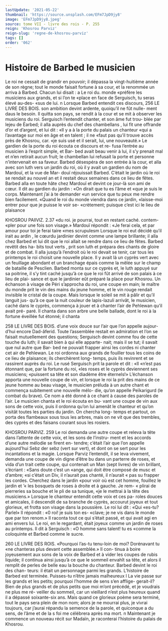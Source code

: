 ```yaml
---
lastUpdate: '2021-05-22'
thumbnail: 'https://source.unsplash.com/EFm7JpD9jy8'
image: 'EFm7JpD9jy8.jpeg'
source: tome VII - livre des rois - P. 255
reign: 'Khosrou Parviz'
reign-slug: 'regne-de-khosrou-parviz'
tags: []
order: '062'
---
```


# Histoire de Barbed le musicien

Le roi ne cessait de grandir en pouvoir; il dépassa la vingt-huitième année de son règne; tout le monde faisait fortune à sa cour, et la renommée un arriva
à Barbed. Chacun lui disait : a Le roi du. monde «préfère les musiciens aux grands, et si l’on te
«place en face de Serguisch, tu seras élevé au-des- «sus de lui. n Lorsque Barbed entendit ces discours,
256 LE LIVRE DES BOIS.
son ambition devint ardente, quoiqu’il ne fût nulle-
ment daus le besoin. Il quitta son pays, se rendit à la cour et se mit à observer les musiciens du roi. Serguisch l’entendit chanter, et son âme fut trou- blée par Iejeu de Ëarbed; il alla auprès du chef des chambellans , lui fit une offrande d’or et d’argent, et
lui dit : «Il y a à la porte du palais un chanteur «qui a l’avantage sur moi en âge et en talent ; il ne «faut pas qu’il trouve accès près de Khosrou, car.
«je suis usé et il serait, lui, une nouveauté.» Le gardien de la porte du roi écouta ce discours et re- fusa l’entrée au musicien à l’esprit simple, et Bar-
bed avait beau venir à lui, il s’y prenait mal et n’en
retirait aucun fruit; le chambellan lui refusait la porte et personne n’intervenait en sa faveur.
Barbed désespéra de son entrée à la cour, et alla
avec son luth vers un jardin du roi, où il y avait un gardien du nom de Mardouï, et la vue de Mar- douï réjouissait Barbed. C’était le jardin où le roi
se rendait au nouvel an et il restait deux semaines dans ce lieu de fêtes. Barbed alla en toute hâte chez Mardouï et devint ce jour-là son ami de cœur. Il dit
au gardien du jardin : «On dirait que tu es l’âme et
«que je suis le corps. Maintenant j’ai à te demander
«un service que tu peux me rendre bien facilement. «Quand le roi du monde viendra dans ce jardin, «laisse-moi entrer pour que je puisse le voir se- «crètement; puisque c’est ici le lieu de plaisance

KHOSROU PAllVlZ. 2.37 «du roi. je pourrai, tout en restant caché. contem-
«pler pour une fois son visage.» Mardouï répondit :
«Je ferai cela, et par amour pour toi je ferai taire «mes scrupulesm
Lorsque le roi eut décidé qu’il irait au ardin , le
cœurdu jardinier devint comme une lampe brillante; il alla chez Barbed et lui dit que le roi allait se rendre dans ce lieu de fêtes. Barbed revêtit des ha-
bits tout verts , prit son luth et prépara des chants de gloire et de combat. Il alla jusqu’à l’endroit où le
roi devait se tenir, car tous les printemps le roi
choisit une nouvelle place. Il y avait là un cyprès
vert avec un feuillage abondant et un branchage
épais comme la mêlée sur le champ de bataille de
Pesclien. Barbed monta sur ce cyprès et, le luth appuyé sur sa poitrine, il s’y tint caché jusqu’à ce
que le roi fût arrivé de son palais à ce lieu de plai- sance et que le jardinier eût préparé la place pour Khosrou. Un échanson à visage de Péri s’approcha
du roi, une coupe en main; le maître du monde prit le vin des mains du jeune homme, et le vin rouge rendait invisible le cristal de la coupe. Mais lorsque le soleil se mit à pâlir et qu’il languit jus-
qu’à ce que la nuit couleur de lapis-lazuli arrivât,
le musicien, caché dans le cyprès, commença à
jouer et à chanter l’air de Pehlewan qu’il avait pré-
paré. Il chanta dans son arbre une belle ballade, dont le roi à la fortune éveillée fut étonné; il chanta

258 LE LIVRE DES BOIS. d’une voix douce sur l’air que l’on appelle aujour-
d’hui encore Dad-âferid. Toute l’assemblée restait
en admiration et l’on se faisait mutuellement des questions; Serguisch devint comme fou de cette touche du luth; il savait bien à qui elle apparte- nait; mais il se tut; il savait que nul autre que Bar- bed ne pouvait frapper ainsi les cordes ni chanter cet air de Pehlewan.
Le roi ordonna aux grands de fouiller tous les coins de ce lieu de plaisance; ils cherchèrent long- temps, puis ils revinrent et se rassirent auprès du roi. Le rusé Serguisch prit la parole et dit : «Il «n’est pas étonnant que, par la fortune du roi,
«les roses et le cyprès deviennent ses musiciens; «puissent sa tête et son diadème être éternels!» L’échanson apporta une nouvelle coupe de vin, et lorsque le roi la prit des mains de ce jeune homme au beau visage, le musicien préluda à un autre chant et commença subitement une nouvelle mélo-
die, qu’on appelle Peïkarigurd (le combat du brave).
Ce nom a été donné à ce chant à cause des paroles
de l’air. Le musicien chanta et le roi écouta en bu-
vant une coupe de vin aux sons de cette voix, puis il ordonna qu’on lui amenât le chanteur et qu’on
visitât toutes les parties du jardin. On chercha long- temps et partout, on porta des flambeaux sous tous les arbres, mais on ne vit que des trembles, des cyprès et des faisans courant sous les rosiers.

KHOSROU PARVIZ. 259 Le roi demanda une autre coupe et releva la tête
dans l’attente de cette voix, et les sons de l’instru- ment et les accords d’une autre mélodie se firent en- tendre; c’était l’air que l’on appelle aujourd’hui Sebz
der sebz (vert sur vert), et dont on se sert pour les incantations et la magie. Lorsque Parviz I’entendit,
il se leva vivement, demanda une coupe de vin digne d’être bu dans un parterre de roses, et vida d’un
trait cette coupe, qui contenait un Man (sept livres) de vin brillant, s’écriant : «Sans doute c’est un
«ange, qui doit être composé de musc et d’ambre;
«si c’était un Div, il n’aurait pas chanté, il n’aurait
« pas su frapper les cordes. Cherchez dans le jardin «pour voir où est cet homme, fouillez le jardin et
’« les bosquets de roses à droite et à gauche. Je rem-
« plirai de pierreries sa bouche et le pli de sa tunique, «je le mettrai à la tête des musiciens.»
Lorsque le chanteur entendit cette voix et ces pa- roles douces et amicales, il descendit de sa branche de cyprès, accourut joyeux et tout glorieux, et frotta
son visage dans la poussière. Le roi lui dit : «Qui «es-tu? Parlel» Il répondit : «0 roi! je suis ton es- «clave; je ne vis dans le monde que par ton renom.» Il raconta tout ce qui s’était passé, et qui avait agi
en ami envers lui. Le roi, en le regardant, était joyeux comme un jardin de roses au printemps. Il
dit à Serguisch : «O homme sans talent! tu es «comme la coloquinte et Barbed comme le sucre.

260 LE LIVRE DES ROIS. «Pourquoi l’as-tu tenu-loin de moi? Dorénavant tu
«ne chanteras plus devant cette assemblée.» Il con- tinua à boire joyeusement aux sons de la voix de Barbed et à vider les coupes de rubis liquide; il continua ainsi jusqu’à ce que le sommeil envahît sa
tête, et alors il remplit de perles de belle eau la bouche du chanteur. Barbed devint le roi des chan- teurs: il était un personnage parmi les grands.
L’histoire de Barbed est terminée. Puisses-tu
n’être jamais malheureux l La vie passe sur les grands
et les petits; pourquoi l’homme de sens s’en afflige- gerait-il? Bien de plus grands et de plus petits que moi m’ont précédé, et je voudrais ne plus me ré-
veiller du sommeil, car un vieillard n’est plus heureux quand il a dépassé soixante-six ans. Mais quand ce glorieux poème sera terminé, tout le pays sera plein de mon nom; alors je ne mourrai plus, je vivrai toujours, car j’aurai répandu la semence de
la parole, et quiconque a du sens, de l’âme et de la s
foi me célébrera après ma mort. n
Maintenant je commence un nouveau récit sur Madaïn, je raconterai l’histoire du palais de Khosrou.
